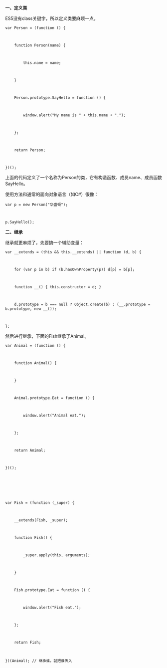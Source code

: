 **一、定义类**

ES5没有class关键字，所以定义类要麻烦一点。

```
var Person = (function () {



    function Person(name) {



        this.name = name;



    }



    Person.prototype.SayHello = function () {



        window.alert("My name is " + this.name + ".");



    };



    return Person;



})();
```

上面的代码定义了一个名称为Person的类，它有构造函数、成员name、成员函数SayHello。

使用方法和通常的面向对象语言（如C#）很像：

```
var p = new Person("华盛顿");



p.SayHello();
```



**二、继承**

继承就更麻烦了，先要搞一个辅助变量：

```
var __extends = (this && this.__extends) || function (d, b) {



    for (var p in b) if (b.hasOwnProperty(p)) d[p] = b[p];



    function __() { this.constructor = d; }



    d.prototype = b === null ? Object.create(b) : (__.prototype = b.prototype, new __());



};
```

然后进行继承，下面的Fish继承了Animal。

```
var Animal = (function () {



    function Animal() {



    }



    Animal.prototype.Eat = function () {



        window.alert("Animal eat.");



    };



    return Animal;



})();



 



var Fish = (function (_super) {



    __extends(Fish, _super);



    function Fish() {



        _super.apply(this, arguments);



    }



    Fish.prototype.Eat = function () {



        window.alert("Fish eat.");



    };



    return Fish;



})(Animal); // 继承谁，就把谁传入
```

